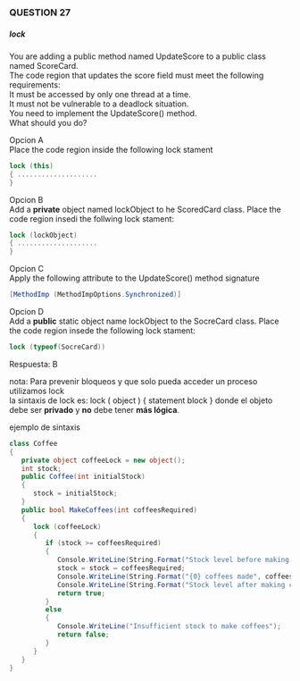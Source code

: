 ### QUESTION 27 

##### lock


You are adding a public method named UpdateScore to a public class named ScoreCard.  
The code region that updates the score field must meet the following requirements:  
It must be accessed by only one thread at a time.  
It must not be vulnerable to a deadlock situation.  
You need to implement the UpdateScore() method.  
What should you do?   


Opcion A  
Place the code region inside the following lock stament  
```c#
lock (this)
{ ....................
}
````
Opcion B  
Add a __private__ object named lockObject to he ScoredCard class. Place the code region insedi the follwing lock stament:  
```c#
lock (lockObject)
{ ....................
}
````
Opcion C   
Apply the following attribute to the UpdateScore() method signature
```c#
[MethodImp (MethodImpOptions.Synchronized)]
````
Opcion D   
Add a **public** static object name lockObject to the SocreCard class. Place the code region insede the following lock stament:
```c#
lock (typeof(SocreCard))
````

Respuesta: B 


nota:
Para prevenir bloqueos y que solo pueda acceder un proceso utilizamos lock  
 la sintaxis de lock es:
lock ( object ) { statement block }   donde el objeto debe ser **privado** y **no** debe tener **más lógica**.

ejemplo de sintaxis
````c#
class Coffee
{
   private object coffeeLock = new object();
   int stock;
   public Coffee(int initialStock)
   {
      stock = initialStock;
   }
   public bool MakeCoffees(int coffeesRequired)
   {
      lock (coffeeLock)
      {
         if (stock >= coffeesRequired)
         {            
            Console.WriteLine(String.Format("Stock level before making coffees: {0}", stock));
            stock = stock – coffeesRequired;
            Console.WriteLine(String.Format("{0} coffees made", coffeesRequired));
            Console.WriteLine(String.Format("Stock level after making coffees: {0}", stock));
            return true;
         }
         else
         {
            Console.WriteLine("Insufficient stock to make coffees");
            return false;
         }
      }
   }
}
``````````````






